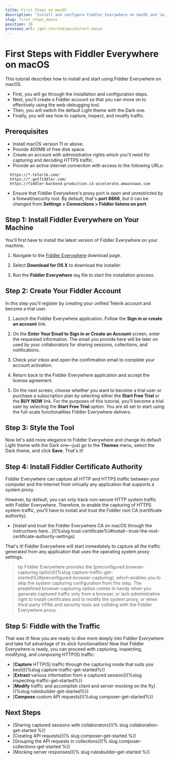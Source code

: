 ```yaml
---
title: First Steps on macOS
description: "Install and configure Fiddler Everywhere on macOS and learn how to capture, inspect, and modify the HTTPS traffic to analyze data effectively."
slug: first_steps_macos
position: 30
previous_url: /get-started/quickstart-macos
---
```


# First Steps with Fiddler Everywhere on macOS

This tutorial describes how to install and start using Fiddler Everywhere on macOS.

* First, you will go through the installation and configuration steps.
* Next, you'll create a Fiddler account so that you can move on to effectively using the web-debugging tool.
* Then, you will switch the default Light theme with the Dark one.
* Finally, you will see how to capture, inspect, and modify traffic.

## Prerequisites

- Install macOS version 11 or above.
- Provide 400MB of free disk space.
- Create an account with administrative rights which you'll need for capturing and decoding HTTPS traffic.
- Provide an active internet connection with access to the following URLs:
```curl
  https://*.telerik.com/
  https://*.getfiddler.com/
  https://fiddler-backend-production.s3-accelerate.amazonaws.com
```
- Ensure that Fiddler Everywhere's proxy port is open and unrestricted by a firewall/security tool. By default, that's **port 8866**, but it can be changed from **Settings > Connections > Fiddler listens on port**.

## Step 1: Install Fiddler Everywhere on Your Machine

You'll first have to install the latest version of Fiddler Everywhere on your machine.

1. Navigate to the [Fiddler Everywhere](https://www.telerik.com/download/fiddler-everywhere) download page.

1. Select **Download for OS X** to download the installer.

1. Run the **Fiddler Everywhere** `dmg` file to start the installation process.


## Step 2: Create Your Fiddler Account

In this step you'll register by creating your unified Telerik account and become a trial user.   

1. Launch the Fiddler Everywhere application. Follow the **Sign in or create an account** link.

1. On the **Enter Your Email to Sign in or Create an Account** screen, enter the requested information. The email you provide here will be later on used by your collaborators for sharing sessions, collections, and notifications.

1. Check your inbox and open the confirmation email to complete your account activation.

1. Return back to the Fiddler Everywhere application and accept the license agreement.

1. On the next screen, choose whether you want to become a trial user or purchase a subscription plan by selecting either the **Start Free Trial** or the **BUY NOW** link. For the purposes of this tutorial, you'll become a trial user by selecting the **Start Free Trial** option. You are all set to start using the full-scale functionalities Fiddler Everywhere delivers.


## Step 3: Style the Tool

Now let's add more elegance to Fiddler Everywhere and change its default Light theme with the Dark one&mdash;just go to the **Themes** menu, select the Dark theme, and click **Save**. That's it!

## Step 4: Install Fiddler Certificate Authority

Fiddler Everywhere can capture all HTTP and HTTPS traffic between your computer and the Internet from virtually any application that supports a system proxy.

However, by default, you can only track non-secure HTTP system traffic with Fiddler Everywhere. Therefore, to enable the capturing of HTTPS system traffic, you'll have to install and trust the Fiddler root CA (certificate authority).

* [Install and trust the Fiddler Everywhere CA on macOS through the instructions here...]({%slug trust-certificate%}#install--trust-the-root-certificate-authority-settings)

That's it! Fiddler Everywhere will start immediately to capture all the traffic generated from any application that uses the operating system proxy settings.

>tip Fiddler Everywhere provides the [preconfigured browser-capturing option]({%slug capture-traffic-get-started%}#preconfigured-browser-capturing), which enables you to skip the system capturing configuration from this step. The predefined browser-capturing option comes in handy when you generate captured traffic only from a browser, or lack administrative right to install certificates and to modify the system proxy, or when third-party VPNs and security tools are colliding with the Fiddler Everywhere proxy.

## Step 5: Fiddle with the Traffic

That was it! Now you are ready to dive more deeply into Fiddler Everywhere and take full advantage of its slick functionalities! Now that Fiddler Everywhere is ready, you can proceed with capturing, inspecting, modifying, and composing HTTP(S) traffic:

* [**Capture** HTTP(S) traffic through the capturing mode that suits you best]({%slug capture-traffic-get-started%})
* [**Extract** various information from a captured session]({%slug inspecting-traffic-get-started%})
* [**Modify** traffic and accomplish client and server mocking on the fly]({%slug rulesbuilder-get-started%})
* [**Compose** custom API requests]({%slug composer-get-started%})

## Next Steps

* [Sharing captured sessions with collaborators]({% slug collaboration-get-started %})
* [Creating API requests]({% slug composer-get-started %})
* [Grouping the API requests in collections]({% slug composer-collections-get-started %})
* [Mocking server responses]({% slug rulesbuilder-get-started %})

